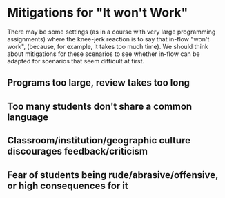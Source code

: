 # Mitigations for "It won't Work"

There may be some settings (as in a course with very large programming
assignments) where the knee-jerk reaction is to say that in-flow "won't work",
(because, for example, it takes too much time).  We should think about
mitigations for these scenarios to see whether in-flow can be adapted for
scenarios that seem difficult at first.

## Programs too large, review takes too long


## Too many students don't share a common language


## Classroom/institution/geographic culture discourages feedback/criticism


## Fear of students being rude/abrasive/offensive, or high consequences for it



